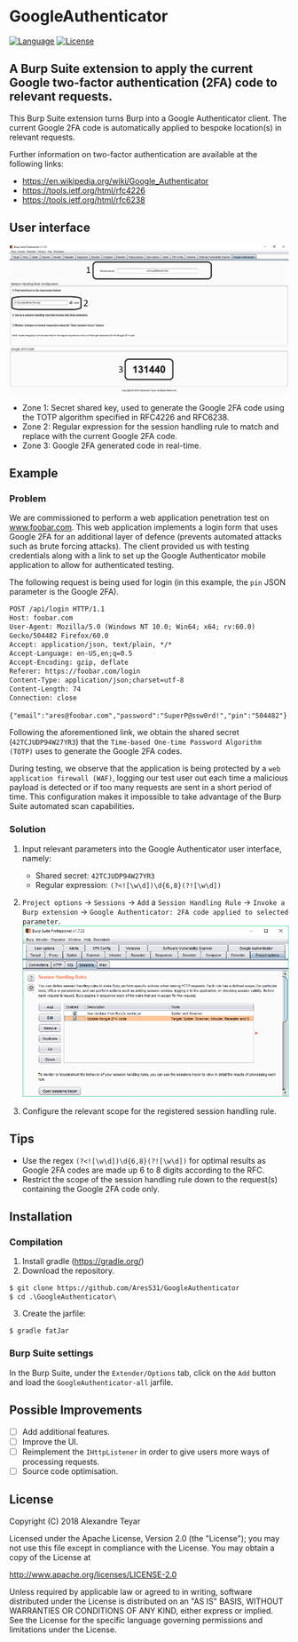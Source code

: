# GoogleAuthenticator
[![Language](https://img.shields.io/badge/Lang-Java-blue.svg)](https://www.java.com)
[![License](https://img.shields.io/badge/License-Apache%202.0-red.svg)](https://opensource.org/licenses/Apache-2.0)

## A Burp Suite extension to apply the current Google two-factor authentication (2FA) code to relevant requests.
This Burp Suite extension turns Burp into a Google Authenticator client. The current Google 2FA code is automatically applied to bespoke location(s) in relevant requests.

Further information on two-factor authentication are available at the following links:
* <https://en.wikipedia.org/wiki/Google_Authenticator>
* <https://tools.ietf.org/html/rfc4226>
* <https://tools.ietf.org/html/rfc6238>

## User interface
![example](images/configuration-1.png)
* Zone 1: Secret shared key, used to generate the Google 2FA code using the TOTP algorithm specified in RFC4226 and RFC6238.
* Zone 2: Regular expression for the session handling rule to match and replace with the current Google 2FA code.
* Zone 3: Google 2FA generated code in real-time.

## Example
### Problem
We are commissioned to perform a web application penetration test on www.foobar.com. This web application implements a login form that uses Google 2FA for an additional layer of defence (prevents automated attacks such as brute forcing attacks). The client provided us with testing credentials along with a link to set up the Google Authenticator mobile application to allow for authenticated testing.

The following request is being used for login (in this example, the `pin` JSON parameter is the Google 2FA).
```
POST /api/login HTTP/1.1
Host: foobar.com
User-Agent: Mozilla/5.0 (Windows NT 10.0; Win64; x64; rv:60.0) Gecko/504482 Firefox/60.0
Accept: application/json, text/plain, */*
Accept-Language: en-US,en;q=0.5
Accept-Encoding: gzip, deflate
Referer: https://foobar.com/login
Content-Type: application/json;charset=utf-8
Content-Length: 74
Connection: close

{"email":"ares@foobar.com","password":"SuperP@ssw0rd!","pin":"504482"}
```

Following the aforementioned link, we obtain the shared secret (`42TCJUDP94W27YR3`) that the `Time-based One-time Password Algorithm (TOTP)` uses to generate the Google 2FA codes.

During testing, we observe that the application is being protected by a `web application firewall (WAF)`, logging our test user out each time a malicious payload is detected or if too many requests are sent in a short period of time. This configuration makes it impossible to take advantage of the Burp Suite automated scan capabilities.

### Solution
1. Input relevant parameters into the Google Authenticator user interface, namely:
    * Shared secret:        `42TCJUDP94W27YR3`
    * Regular expression:   `(?<![\w\d])\d{6,8}(?![\w\d])`

2. `Project options` -> `Sessions` -> `Add` a `Session Handling Rule` -> `Invoke a Burp extension` -> `Google Authenticator: 2FA code applied to selected parameter`.
![example](images/configuration-2.png)

3. Configure the relevant scope for the registered session handling rule.

## Tips
* Use the regex `(?<![\w\d])\d{6,8}(?![\w\d])` for optimal results as Google 2FA codes are made up 6 to 8 digits according to the RFC.
* Restrict the scope of the session handling rule down to the request(s) containing the Google 2FA code only.

## Installation
### Compilation
1. Install gradle (<https://gradle.org/>)
2. Download the repository.
```shell
$ git clone https://github.com/AresS31/GoogleAuthenticator
$ cd .\GoogleAuthenticator\
```
3. Create the jarfile:
```shell
$ gradle fatJar
```

### Burp Suite settings
In the Burp Suite, under the `Extender/Options` tab, click on the `Add` button and load the `GoogleAuthenticator-all` jarfile. 

## Possible Improvements
- [ ] Add additional features.
- [ ] Improve the UI.
- [ ] Reimplement the `IHttpListener` in order to give users more ways of processing requests.
- [ ] Source code optimisation.

## License
Copyright (C) 2018 Alexandre Teyar

Licensed under the Apache License, Version 2.0 (the "License");
you may not use this file except in compliance with the License.
You may obtain a copy of the License at

<http://www.apache.org/licenses/LICENSE-2.0>

Unless required by applicable law or agreed to in writing, software
distributed under the License is distributed on an "AS IS" BASIS,
WITHOUT WARRANTIES OR CONDITIONS OF ANY KIND, either express or implied.
See the License for the specific language governing permissions and
limitations under the License.
